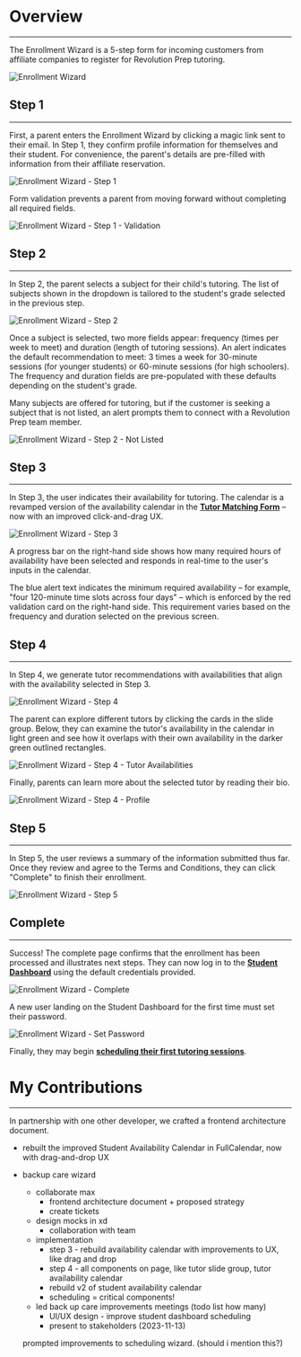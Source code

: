 # **<a style="color: var(--ion-color-dark);" name="overview">Overview</a>**

<hr style="border-bottom: 2px solid var(--ion-color-secondary-tint);" />

The Enrollment Wizard is a 5-step form for incoming customers from affiliate companies to register for Revolution Prep tutoring.

![Enrollment Wizard](https://beiatrix.s3.us-west-1.amazonaws.com/projects/enrollment-wizard/enrollment-wizard-cover.gif)

## **<a style="color: var(--ion-color-dark);" name="step-1">Step 1</a>**

<hr style="border-bottom: 2px solid var(--ion-color-secondary-tint);" />

First, a parent enters the Enrollment Wizard by clicking a magic link sent to their email. In Step 1, they confirm profile information for themselves and their student. For convenience, the parent's details are pre-filled with information from their affiliate reservation.

![Enrollment Wizard - Step 1](https://beiatrix.s3.us-west-1.amazonaws.com/projects/enrollment-wizard/enrollment-wizard-step-1.gif)

Form validation prevents a parent from moving forward without completing all required fields.

![Enrollment Wizard - Step 1 - Validation](https://beiatrix.s3.us-west-1.amazonaws.com/projects/enrollment-wizard/enrollment-wizard-step-1-validation.gif)

## **<a style="color: var(--ion-color-dark);" name="step-2">Step 2</a>**

<hr style="border-bottom: 2px solid var(--ion-color-secondary-tint);" />

In Step 2, the parent selects a subject for their child's tutoring. The list of subjects shown in the dropdown is tailored to the student's grade selected in the previous step.

![Enrollment Wizard - Step 2](https://beiatrix.s3.us-west-1.amazonaws.com/projects/enrollment-wizard/enrollment-wizard-step-2.gif)

Once a subject is selected, two more fields appear: frequency (times per week to meet) and duration (length of tutoring sessions). An alert indicates the default recommendation to meet: 3 times a week for 30-minute sessions (for younger students) or 60-minute sessions (for high schoolers). The frequency and duration fields are pre-populated with these defaults depending on the student's grade.

Many subjects are offered for tutoring, but if the customer is seeking a subject that is not listed, an alert prompts them to connect with a Revolution Prep team member.

![Enrollment Wizard - Step 2 - Not Listed](https://beiatrix.s3.us-west-1.amazonaws.com/projects/enrollment-wizard/enrollment-wizard-step-2-not-listed.jpg)

## **<a style="color: var(--ion-color-dark);" name="step-3">Step 3</a>**

<hr style="border-bottom: 2px solid var(--ion-color-secondary-tint);" />

In Step 3, the user indicates their availability for tutoring. The calendar is a revamped version of the availability calendar in the **[Tutor Matching Form](/projects/tutor-matching)** – now with an improved click-and-drag UX.

![Enrollment Wizard - Step 3](https://beiatrix.s3.us-west-1.amazonaws.com/projects/enrollment-wizard/enrollment-wizard-step-3.gif)

A progress bar on the right-hand side shows how many required hours of availability have been selected and responds in real-time to the user's inputs in the calendar.

The blue alert text indicates the minimum required availability – for example, "four 120-minute time slots across four days" – which is enforced by the red validation card on the right-hand side. This requirement varies based on the frequency and duration selected on the previous screen.

## **<a style="color: var(--ion-color-dark);" name="step-4">Step 4</a>**

<hr style="border-bottom: 2px solid var(--ion-color-secondary-tint);" />

In Step 4, we generate tutor recommendations with availabilities that align with the availability selected in Step 3.

![Enrollment Wizard - Step 4](https://beiatrix.s3.us-west-1.amazonaws.com/projects/enrollment-wizard/enrollment-wizard-step-4.jpg)

The parent can explore different tutors by clicking the cards in the slide group. Below, they can examine the tutor's availability in the calendar in light green and see how it overlaps with their own availability in the darker green outlined rectangles.

![Enrollment Wizard - Step 4 - Tutor Availabilities](https://beiatrix.s3.us-west-1.amazonaws.com/projects/enrollment-wizard/enrollment-wizard-step-4.gif)

Finally, parents can learn more about the selected tutor by reading their bio.

![Enrollment Wizard - Step 4 - Profile](https://beiatrix.s3.us-west-1.amazonaws.com/projects/enrollment-wizard/enrollment-wizard-step-4-profile.gif)

## **<a style="color: var(--ion-color-dark);" name="step-5">Step 5</a>**

<hr style="border-bottom: 2px solid var(--ion-color-secondary-tint);" />

In Step 5, the user reviews a summary of the information submitted thus far. Once they review and agree to the Terms and Conditions, they can click "Complete" to finish their enrollment.

![Enrollment Wizard - Step 5](https://beiatrix.s3.us-west-1.amazonaws.com/projects/enrollment-wizard/enrollment-wizard-step-5.jpg)

## **<a style="color: var(--ion-color-dark);" name="complete">Complete</a>**

<hr style="border-bottom: 2px solid var(--ion-color-secondary-tint);" />

Success! The complete page confirms that the enrollment has been processed and illustrates next steps. They can now log in to the **[Student Dashboard](/projects/student-dashboard)** using the default credentials provided.

![Enrollment Wizard - Complete](https://beiatrix.s3.us-west-1.amazonaws.com/projects/enrollment-wizard/enrollment-wizard-complete.gif)

A new user landing on the Student Dashboard for the first time must set their password.

![Enrollment Wizard - Set Password](https://beiatrix.s3.us-west-1.amazonaws.com/projects/enrollment-wizard/enrollment-wizard-set-password.gif)

Finally, they may begin **[scheduling their first tutoring sessions](/projects/scheduling-wizard)**.

# **<a style="color: var(--ion-color-dark);" name="my-contributions">My Contributions</a>**

<hr style="border-bottom: 2px solid var(--ion-color-secondary);" />

In partnership with one other developer, we crafted a frontend architecture document.
- rebuilt the improved Student Availability Calendar in FullCalendar, now with drag-and-drop UX


- backup care wizard
	- collaborate max
		- frontend architecture document + proposed strategy
		- create tickets
	- design mocks in xd
		- collaboration with team
	- implementation
		- step 3 - rebuild availability calendar with improvements to UX, like drag and drop
		- step 4 - all components on page, like tutor slide group, tutor availability calendar
		- rebuild v2 of student availability calendar
		- scheduling = critical components!
	- led back up care improvements meetings (todo list how many)
		- UI/UX design - improve student dashboard scheduling
		- present to stakeholders (2023-11-13)

  prompted improvements to scheduling wizard. (should i mention this?)